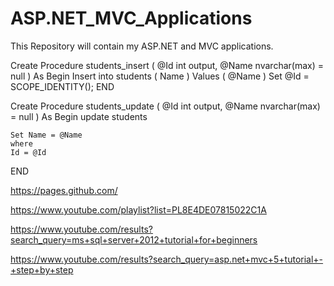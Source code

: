 # ASP.NET_MVC_Applications
This Repository will contain my ASP.NET and MVC applications.

Create Procedure students_insert
(
	@Id int output,
	@Name nvarchar(max) = null 
)
As
Begin
	Insert into students
	(
		Name
	)
	Values
	(
		@Name
	)
	Set @Id = SCOPE_IDENTITY();
END

Create Procedure students_update
(
	@Id int output,
	@Name nvarchar(max) = null 
)
As
Begin
	update students
	
	Set Name = @Name
	where 
	Id = @Id
END


https://pages.github.com/

https://www.youtube.com/playlist?list=PL8E4DE07815022C1A

https://www.youtube.com/results?search_query=ms+sql+server+2012+tutorial+for+beginners

https://www.youtube.com/results?search_query=asp.net+mvc+5+tutorial+-+step+by+step


